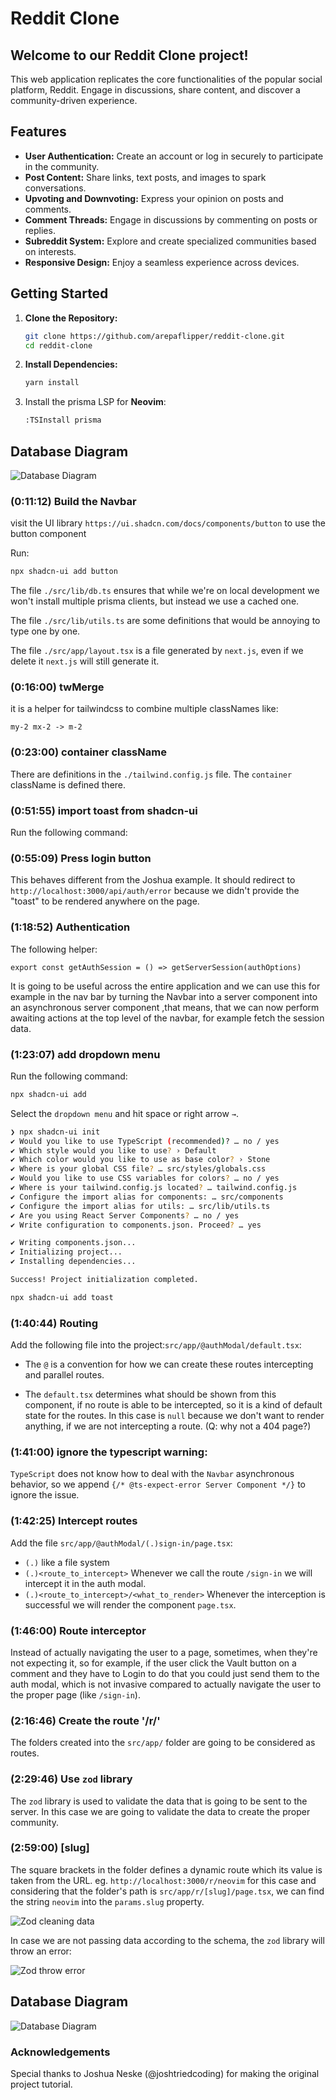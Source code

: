 # Reddit Clone

## Welcome to our Reddit Clone project!

This web application replicates the core functionalities of the popular social platform, Reddit. Engage in discussions, share content, and discover a community-driven experience.

## Features

- **User Authentication:** Create an account or log in securely to participate in the community.
- **Post Content:** Share links, text posts, and images to spark conversations.
- **Upvoting and Downvoting:** Express your opinion on posts and comments.
- **Comment Threads:** Engage in discussions by commenting on posts or replies.
- **Subreddit System:** Explore and create specialized communities based on interests.
- **Responsive Design:** Enjoy a seamless experience across devices.

## Getting Started

1. **Clone the Repository:**
   ```bash
   git clone https://github.com/arepaflipper/reddit-clone.git
   cd reddit-clone

2. **Install Dependencies:**
   ```bash
   yarn install
   ```

3. Install the prisma LSP for **Neovim**:
   ```bash
   :TSInstall prisma

## Database Diagram
![Database Diagram](./DB_model.png)

### (0:11:12) Build the Navbar
visit the UI library `https://ui.shadcn.com/docs/components/button` to use the button component

Run:
```bash
npx shadcn-ui add button
```

The file `./src/lib/db.ts` ensures that while we're on local development
we won't install multiple prisma clients, but instead we use a cached one.

The file `./src/lib/utils.ts` are some definitions that would be annoying to type one by one.

The file `./src/app/layout.tsx` is a file generated by `next.js`, even if we delete it `next.js` will still generate it.

### (0:16:00) twMerge
it is a helper for tailwindcss to combine multiple classNames like:
```
my-2 mx-2 -> m-2 
```

### (0:23:00) container className
There are definitions in the `./tailwind.config.js` file. The `container` className is defined there.

### (0:51:55) import toast from shadcn-ui
Run the following command:

### (0:55:09) Press login button
This behaves different from the Joshua example. It should redirect to
`http://localhost:3000/api/auth/error` because we didn't provide the "toast" 
to be rendered anywhere on the page.

### (1:18:52) Authentication
The following helper:
```tsx
export const getAuthSession = () => getServerSession(authOptions)
```
It is going to be useful across the entire application and we can use this for example in the nav bar
by turning the Navbar into a server component into an asynchronous server component ,that means, that
we can now perform awaiting actions at the top level of the navbar, for example fetch the session data.

### (1:23:07) add dropdown menu
Run the following command:


```bash
npx shadcn-ui add 
```
Select the `dropdown menu` and hit space or right arrow `→`.

```bash
❯ npx shadcn-ui init
✔ Would you like to use TypeScript (recommended)? … no / yes
✔ Which style would you like to use? › Default
✔ Which color would you like to use as base color? › Stone
✔ Where is your global CSS file? … src/styles/globals.css
✔ Would you like to use CSS variables for colors? … no / yes
✔ Where is your tailwind.config.js located? … tailwind.config.js
✔ Configure the import alias for components: … src/components
✔ Configure the import alias for utils: … src/lib/utils.ts
✔ Are you using React Server Components? … no / yes
✔ Write configuration to components.json. Proceed? … yes

✔ Writing components.json...
✔ Initializing project...
✔ Installing dependencies...

Success! Project initialization completed.

npx shadcn-ui add toast
```

### (1:40:44) Routing
Add the following file into the project:`src/app/@authModal/default.tsx`:

- The `@` is a convention for how we can create these routes intercepting and parallel routes.

- The `default.tsx` determines what should be shown from this component, if no route is able to
be intercepted, so it is a kind of default state for the routes. In this case is `null` because 
we don't want to render anything, if we are not intercepting a route. (Q: why not a 404 page?)

### (1:41:00) ignore the typescript warning:
`TypeScript` does not know how to deal with the `Navbar` asynchronous behavior, so we 
append `{/* @ts-expect-error Server Component */}` to ignore the issue. 

### (1:42:25) Intercept routes
Add the file `src/app/@authModal/(.)sign-in/page.tsx`:
- `(.)` like a file system 
- `(.)<route_to_intercept>` Whenever we call the route `/sign-in` we will intercept it in the
auth modal. 
- `(.)<route_to_intercept>/<what_to_render>` Whenever the interception is successful we will render
the component `page.tsx`.

### (1:46:00) Route interceptor
Instead of actually navigating the user to a page, sometimes, when they're not expecting it,
so for example, if the user click the Vault button on a comment and they have to Login to do that
you could just send them to the auth modal, which is not invasive compared to actually navigate the 
user to the proper page (like `/sign-in`).

### (2:16:46) Create the route '/r/'
The folders created into the `src/app/` folder are going to be considered as routes.

### (2:29:46) Use `zod` library
The `zod` library is used to validate the data that is going to be sent to the server.
In this case we are going to validate the data to create the proper community.


### (2:59:00) \[slug]
The square brackets in the folder defines a dynamic route which its value is taken from the URL.
eg. `http://localhost:3000/r/neovim` for this case and considering that the folder's path is 
`src/app/r/[slug]/page.tsx`, we can find the string `neovim` into the `params.slug` property.

![Zod cleaning data](./Zod_explanation.png)

In case we are not passing data according to the schema, the `zod` library will throw an error:

![Zod throw error](./Zod_control.png)

## Database Diagram
![Database Diagram](./DB_model.png)

### Acknowledgements
Special thanks to Joshua Neske (@joshtriedcoding) for making the original project tutorial.
